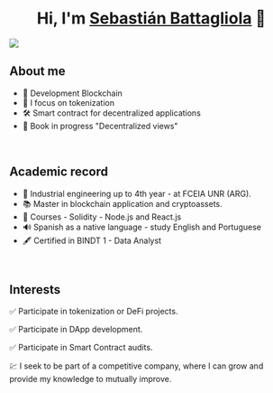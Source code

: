 <div align="center">
<h1 align="center">Hi, I'm <a href="https://aristi.dev">Sebastián Battagliola</a> 👋</h1>
</div>
<img src="https://i.imgur.com/OUL5iog.png">


## About me

- 📣 Development Blockchain
- 💎 I focus on tokenization
- 🛠 Smart contract for decentralized applications
- 📗 Book in progress "Decentralized views"
  

<br>

## Academic record

- 📖 Industrial engineering up to 4th year - at FCEIA UNR (ARG).
- 📚 Master in blockchain application and cryptoassets.
- 📓 Courses - Solidity - Node.js and React.js
- 🔊 Spanish as a native language - study English and Portuguese
- 🖋 Certified in BINDT 1 - Data Analyst

<br>

## Interests
✅ Participate in tokenization or DeFi projects.

✅ Participate in DApp development.

✅ Participate in Smart Contract audits.

💹 I seek to be part of a competitive company, where I can grow and provide my knowledge to mutually improve.


